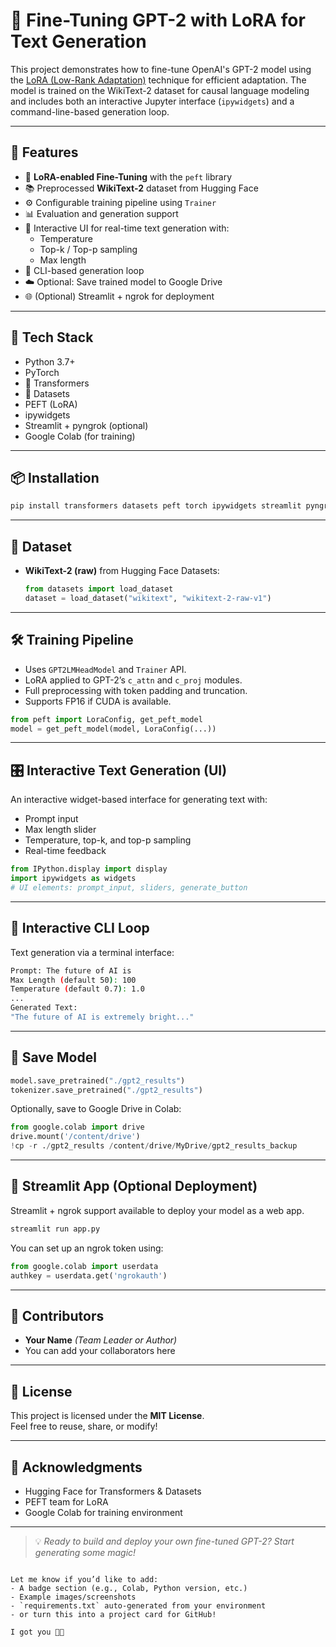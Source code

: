 
# 🤖 Fine-Tuning GPT-2 with LoRA for Text Generation

This project demonstrates how to fine-tune OpenAI's GPT-2 model using the [LoRA (Low-Rank Adaptation)](https://arxiv.org/abs/2106.09685) technique for efficient adaptation. The model is trained on the WikiText-2 dataset for causal language modeling and includes both an interactive Jupyter interface (`ipywidgets`) and a command-line-based generation loop.

---

## 🚀 Features

- 🔧 **LoRA-enabled Fine-Tuning** with the `peft` library
- 📚 Preprocessed **WikiText-2** dataset from Hugging Face
- ⚙️ Configurable training pipeline using `Trainer`
- 📊 Evaluation and generation support
- 🧠 Interactive UI for real-time text generation with:
  - Temperature
  - Top-k / Top-p sampling
  - Max length
- 💬 CLI-based generation loop
- ☁️ Optional: Save trained model to Google Drive
- 🌐 (Optional) Streamlit + ngrok for deployment

---

## 🧰 Tech Stack

- Python 3.7+
- PyTorch
- 🤗 Transformers
- 🤗 Datasets
- PEFT (LoRA)
- ipywidgets
- Streamlit + pyngrok (optional)
- Google Colab (for training)

---

## 📦 Installation

```bash
pip install transformers datasets peft torch ipywidgets streamlit pyngrok
```

---

## 📁 Dataset

- **WikiText-2 (raw)** from Hugging Face Datasets:
  ```python
  from datasets import load_dataset
  dataset = load_dataset("wikitext", "wikitext-2-raw-v1")
  ```

---

## 🛠 Training Pipeline

- Uses `GPT2LMHeadModel` and `Trainer` API.
- LoRA applied to GPT-2’s `c_attn` and `c_proj` modules.
- Full preprocessing with token padding and truncation.
- Supports FP16 if CUDA is available.

```python
from peft import LoraConfig, get_peft_model
model = get_peft_model(model, LoraConfig(...))
```

---

## 🎛 Interactive Text Generation (UI)

An interactive widget-based interface for generating text with:

- Prompt input
- Max length slider
- Temperature, top-k, and top-p sampling
- Real-time feedback

```python
from IPython.display import display
import ipywidgets as widgets
# UI elements: prompt_input, sliders, generate_button
```

---

## 🧪 Interactive CLI Loop

Text generation via a terminal interface:

```bash
Prompt: The future of AI is
Max Length (default 50): 100
Temperature (default 0.7): 1.0
...
Generated Text:
"The future of AI is extremely bright..."
```

---

## 💾 Save Model

```python
model.save_pretrained("./gpt2_results")
tokenizer.save_pretrained("./gpt2_results")
```

Optionally, save to Google Drive in Colab:
```python
from google.colab import drive
drive.mount('/content/drive')
!cp -r ./gpt2_results /content/drive/MyDrive/gpt2_results_backup
```

---

## 📌 Streamlit App (Optional Deployment)

Streamlit + ngrok support available to deploy your model as a web app.

```bash
streamlit run app.py
```

You can set up an ngrok token using:

```python
from google.colab import userdata
authkey = userdata.get('ngrokauth')
```

---

## 👥 Contributors

- **Your Name** *(Team Leader or Author)*
- You can add your collaborators here

---

## 📜 License

This project is licensed under the **MIT License**.  
Feel free to reuse, share, or modify!

---

## 🙌 Acknowledgments

- Hugging Face for Transformers & Datasets
- PEFT team for LoRA
- Google Colab for training environment

---

> 💡 *Ready to build and deploy your own fine-tuned GPT-2? Start generating some magic!*
```

Let me know if you’d like to add:
- A badge section (e.g., Colab, Python version, etc.)
- Example images/screenshots
- `requirements.txt` auto-generated from your environment  
- or turn this into a project card for GitHub!

I got you 👨‍💻
